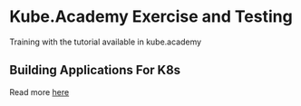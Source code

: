 # Kube.Academy Exercise and Testing

Training with the tutorial available in kube.academy

## Building Applications For K8s

Read more [here](./building-apps-for-k8s/README.md)
